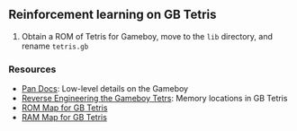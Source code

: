 ## Reinforcement learning on GB Tetris

1) Obtain a ROM of Tetris for Gameboy, move to the `lib` directory, and rename `tetris.gb`

### Resources
- [Pan Docs](https://bgb.bircd.org/pandocs.htm): Low-level details on the Gameboy
- [Reverse Engineering the Gameboy Tetrs](https://github.com/h3nnn4n/Reverse-Engineering-the-GameBoy-Tetris/): Memory locations in GB Tetris
- [ROM Map for GB Tetris](https://datacrystal.romhacking.net/wiki/Tetris_(Game_Boy)/ROM_map)
- [RAM Map for GB Tetris](https://datacrystal.romhacking.net/wiki/Tetris_(Game_Boy)/RAM_map)